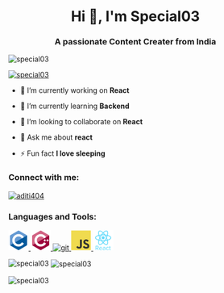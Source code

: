 <h1 align="center">Hi 👋, I'm Special03</h1>
<h3 align="center">A passionate Content Creater from India</h3>

<p align="left"> <img src="https://komarev.com/ghpvc/?username=special03&label=Profile%20views&color=0e75b6&style=flat" alt="special03" /> </p>

<p align="left"> <a href="https://github.com/ryo-ma/github-profile-trophy"><img src="https://github-profile-trophy.vercel.app/?username=special03" alt="special03" /></a> </p>

- 🔭 I’m currently working on **React**

- 🌱 I’m currently learning **Backend**

- 👯 I’m looking to collaborate on **React**

- 💬 Ask me about **react**

- ⚡ Fun fact **I love sleeping**

<h3 align="left">Connect with me:</h3>
<p align="left">
<a href="https://www.codechef.com/users/aditi404" target="blank"><img align="center" src="https://cdn.jsdelivr.net/npm/simple-icons@3.1.0/icons/codechef.svg" alt="aditi404" height="30" width="40" /></a>
</p>

<h3 align="left">Languages and Tools:</h3>
<p align="left"> <a href="https://www.cprogramming.com/" target="_blank"> <img src="https://raw.githubusercontent.com/devicons/devicon/master/icons/c/c-original.svg" alt="c" width="40" height="40"/> </a> <a href="https://www.w3schools.com/cpp/" target="_blank"> <img src="https://raw.githubusercontent.com/devicons/devicon/master/icons/cplusplus/cplusplus-original.svg" alt="cplusplus" width="40" height="40"/> </a> <a href="https://git-scm.com/" target="_blank"> <img src="https://www.vectorlogo.zone/logos/git-scm/git-scm-icon.svg" alt="git" width="40" height="40"/> </a> <a href="https://developer.mozilla.org/en-US/docs/Web/JavaScript" target="_blank"> <img src="https://raw.githubusercontent.com/devicons/devicon/master/icons/javascript/javascript-original.svg" alt="javascript" width="40" height="40"/> </a> <a href="https://reactjs.org/" target="_blank"> <img src="https://raw.githubusercontent.com/devicons/devicon/master/icons/react/react-original-wordmark.svg" alt="react" width="40" height="40"/> </a> </p>

<p><img align="left" src="https://github-readme-stats.vercel.app/api/top-langs?username=special03&show_icons=true&locale=en&layout=compact" alt="special03" /></p>

<p>&nbsp;<img align="center" src="https://github-readme-stats.vercel.app/api?username=special03&show_icons=true&locale=en" alt="special03" /></p>

<p><img align="center" src="https://github-readme-streak-stats.herokuapp.com/?user=special03&" alt="special03" /></p>
